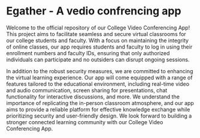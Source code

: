 # Egather - A vedio confrencing app

Welcome to the official repository of our College Video Conferencing App! This project aims to facilitate seamless and secure virtual classrooms for our college students and faculty. With a focus on maintaining the integrity of online classes, our app requires students and faculty to log in using their enrollment numbers and faculty IDs, ensuring that only authorized individuals can participate and no outsiders can disrupt ongoing sessions.

In addition to the robust security measures, we are committed to enhancing the virtual learning experience. Our app will come equipped with a range of features tailored to the educational environment, including real-time video and audio communication, screen sharing for presentations, chat functionality for interactive discussions, and more. We understand the importance of replicating the in-person classroom atmosphere, and our app aims to provide a reliable platform for effective knowledge exchange while prioritizing security and user-friendly design. We look forward to building a stronger connected learning community with our College Video Conferencing App.